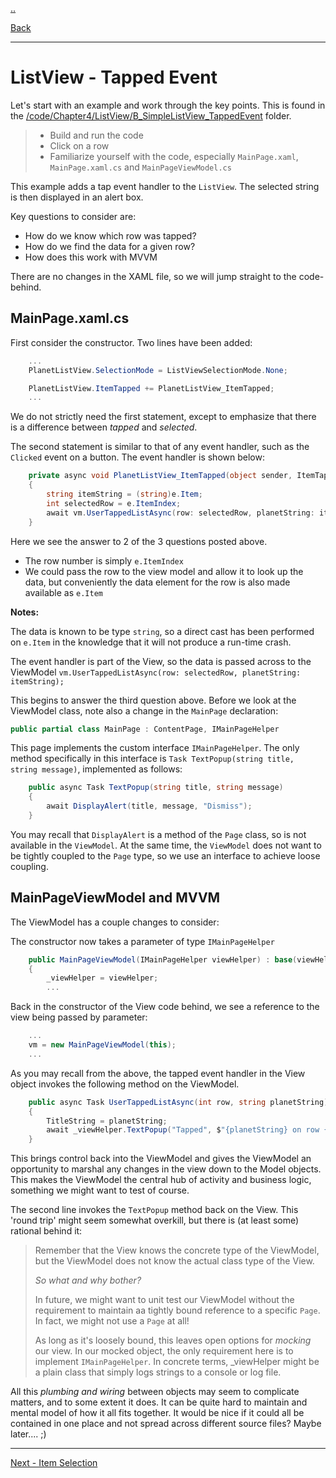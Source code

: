 [..](listview.md)

[Back](simple-listview.md)

---

# ListView - Tapped Event
Let's start with an example and work through the key points. This is found in the [/code/Chapter4/ListView/B_SimpleListView_TappedEvent](/code/Chapter4/ListView/B_SimpleListView_TappedEvent) folder.

> * Build and run the code
> * Click on a row
> * Familiarize yourself with the code, especially `MainPage.xaml`, `MainPage.xaml.cs` and `MainPageViewModel.cs`

This example adds a tap event handler to the `ListView`. The selected string is then displayed in an alert box.

Key questions to consider are:

* How do we know which row was tapped?
* How do we find the data for a given row?
* How does this work with MVVM

There are no changes in the XAML file, so we will jump straight to the code-behind.

## MainPage.xaml.cs
First consider the constructor. Two lines have been added:

```C#
    ...
    PlanetListView.SelectionMode = ListViewSelectionMode.None;        

    PlanetListView.ItemTapped += PlanetListView_ItemTapped;     
    ...
```

We do not strictly need the first statement, except to emphasize that there is a difference between _tapped_ and _selected_.

The second statement is similar to that of any event handler, such as the `Clicked` event on a button. The event handler is shown below:

```C#
    private async void PlanetListView_ItemTapped(object sender, ItemTappedEventArgs e)
    {
        string itemString = (string)e.Item;
        int selectedRow = e.ItemIndex;
        await vm.UserTappedListAsync(row: selectedRow, planetString: itemString);
    }
```

Here we see the answer to 2 of the 3 questions posted above. 

* The row number is simply `e.ItemIndex`
* We could pass the row to the view model and allow it to look up the data, but conveniently the data element for the row is also made available as `e.Item`

**Notes:** 

The data is known to be type `string`, so a direct cast has been performed on `e.Item` in the knowledge that it will not produce a run-time crash.

The event handler is part of the View, so the data is passed across to the ViewModel `vm.UserTappedListAsync(row: selectedRow, planetString: itemString);`

This begins to answer the third question above. Before we look at the ViewModel class, note also a change in the `MainPage` declaration:

```C#
public partial class MainPage : ContentPage, IMainPageHelper
```

This page implements the custom interface `IMainPageHelper`. The only method specifically in this interface is `Task TextPopup(string title, string message)`, implemented as follows:

```C#
    public async Task TextPopup(string title, string message)
    {
        await DisplayAlert(title, message, "Dismiss");
    }
```

You may recall that `DisplayAlert` is a method of the `Page` class, so is not available in the `ViewModel`. At the same time, the `ViewModel` does not want to be tightly coupled to the `Page` type, so we use an interface to achieve loose coupling.  

## MainPageViewModel and MVVM 
The ViewModel has a couple changes to consider:

The constructor now takes a parameter of type `IMainPageHelper`

```C#
    public MainPageViewModel(IMainPageHelper viewHelper) : base(viewHelper.NavigationProxy)
    {
        _viewHelper = viewHelper;
        ...
```

Back in the constructor of the View code behind, we see a reference to the view being passed by parameter:

```C#
    ...
    vm = new MainPageViewModel(this);
    ...
```

As you may recall from the above, the tapped event handler in the View object invokes the following method on the ViewModel.

```C#
    public async Task UserTappedListAsync(int row, string planetString)
    {
        TitleString = planetString;
        await _viewHelper.TextPopup("Tapped", $"{planetString} on row {row}");
    }
```

This brings control back into the ViewModel and gives the ViewModel an opportunity to marshal any changes in the view down to the Model objects. This makes the ViewModel the central hub of activity and business logic, something we might want to test of course.

The second line invokes the `TextPopup` method back on the View. This 'round trip' might seem somewhat overkill, but there is (at least some) rational behind it: 

> Remember that the View knows the concrete type of the ViewModel, but the ViewModel does not know the actual class type of the View.
>
> _So what and why bother?_
>
> In future, we might want to unit test our ViewModel without the requirement to maintain aa tightly bound reference to a specific `Page`. In fact, we might not use a `Page` at all! 
>
> As long as it's loosely bound, this leaves open options for _mocking_ our view. In our mocked object, the only requirement here is to implement `IMainPageHelper`. In concrete terms, _viewHelper might be a plain class that simply logs strings to a console or log file.

All this _plumbing and wiring_ between objects may seem to complicate matters, and to some extent it does. It can be quite hard to maintain and mental model of how it all fits together. It would be nice if it could all be contained in one place and not spread across different source files? Maybe later.... ;)

---

[Next - Item Selection](listview-selection.md)



